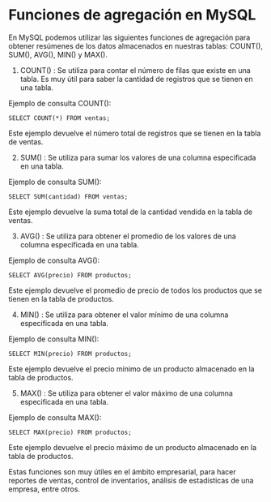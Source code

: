 # Funciones de agregación en MySQL

En MySQL podemos utilizar las siguientes funciones de agregación para obtener resúmenes de los datos almacenados en nuestras tablas: COUNT(), SUM(), AVG(), MIN() y MAX(). 

1. COUNT() : Se utiliza para contar el número de filas que existe en una tabla. Es muy útil para saber la cantidad de registros que se tienen en una tabla.

Ejemplo de consulta COUNT(): 

```
SELECT COUNT(*) FROM ventas;
```

Este ejemplo devuelve el número total de registros que se tienen en la tabla de ventas. 

2. SUM() : Se utiliza para sumar los valores de una columna especificada en una tabla. 

Ejemplo de consulta SUM():

```
SELECT SUM(cantidad) FROM ventas;
```

Este ejemplo devuelve la suma total de la cantidad vendida en la tabla de ventas.

3. AVG() : Se utiliza para obtener el promedio de los valores de una columna especificada en una tabla.

Ejemplo de consulta AVG():

```
SELECT AVG(precio) FROM productos;
```

Este ejemplo devuelve el promedio de precio de todos los productos que se tienen en la tabla de productos.

4. MIN() : Se utiliza para obtener el valor mínimo de una columna especificada en una tabla.

Ejemplo de consulta MIN():

```
SELECT MIN(precio) FROM productos;
```

Este ejemplo devuelve el precio mínimo de un producto almacenado en la tabla de productos.

5. MAX() : Se utiliza para obtener el valor máximo de una columna especificada en una tabla.

Ejemplo de consulta MAX():

```
SELECT MAX(precio) FROM productos;
```

Este ejemplo devuelve el precio máximo de un producto almacenado en la tabla de productos.

Estas funciones son muy útiles en el ámbito empresarial, para hacer reportes de ventas, control de inventarios, análisis de estadísticas de una empresa, entre otros.